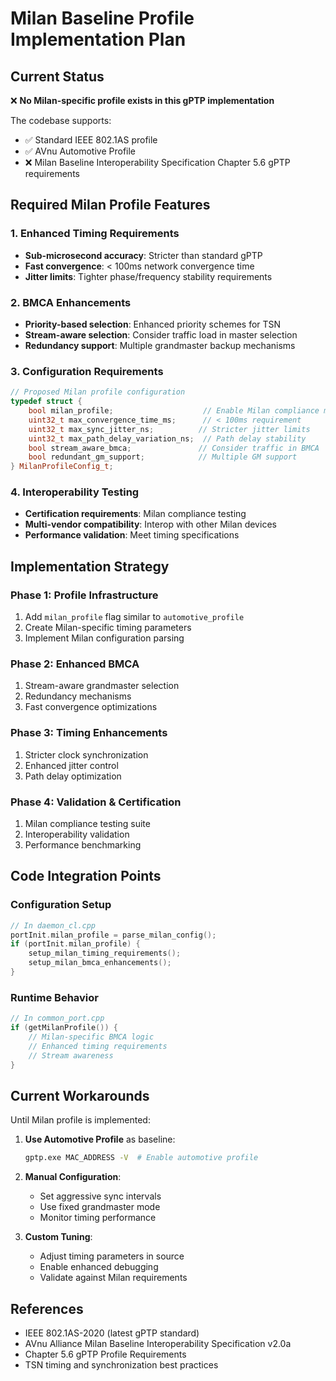 # Milan Baseline Profile Implementation Plan

## Current Status
❌ **No Milan-specific profile exists in this gPTP implementation**

The codebase supports:
- ✅ Standard IEEE 802.1AS profile
- ✅ AVnu Automotive Profile  
- ❌ Milan Baseline Interoperability Specification Chapter 5.6 gPTP requirements

## Required Milan Profile Features

### 1. Enhanced Timing Requirements
- **Sub-microsecond accuracy**: Stricter than standard gPTP
- **Fast convergence**: < 100ms network convergence time
- **Jitter limits**: Tighter phase/frequency stability requirements

### 2. BMCA Enhancements
- **Priority-based selection**: Enhanced priority schemes for TSN
- **Stream-aware selection**: Consider traffic load in master selection
- **Redundancy support**: Multiple grandmaster backup mechanisms

### 3. Configuration Requirements
```cpp
// Proposed Milan profile configuration
typedef struct {
    bool milan_profile;                    // Enable Milan compliance mode
    uint32_t max_convergence_time_ms;      // < 100ms requirement
    uint32_t max_sync_jitter_ns;          // Stricter jitter limits
    uint32_t max_path_delay_variation_ns;  // Path delay stability
    bool stream_aware_bmca;               // Consider traffic in BMCA
    bool redundant_gm_support;            // Multiple GM support
} MilanProfileConfig_t;
```

### 4. Interoperability Testing
- **Certification requirements**: Milan compliance testing
- **Multi-vendor compatibility**: Interop with other Milan devices
- **Performance validation**: Meet timing specifications

## Implementation Strategy

### Phase 1: Profile Infrastructure
1. Add `milan_profile` flag similar to `automotive_profile`
2. Create Milan-specific timing parameters
3. Implement Milan configuration parsing

### Phase 2: Enhanced BMCA
1. Stream-aware grandmaster selection
2. Redundancy mechanisms
3. Fast convergence optimizations

### Phase 3: Timing Enhancements
1. Stricter clock synchronization
2. Enhanced jitter control
3. Path delay optimization

### Phase 4: Validation & Certification
1. Milan compliance testing suite
2. Interoperability validation
3. Performance benchmarking

## Code Integration Points

### Configuration Setup
```cpp
// In daemon_cl.cpp
portInit.milan_profile = parse_milan_config();
if (portInit.milan_profile) {
    setup_milan_timing_requirements();
    setup_milan_bmca_enhancements();
}
```

### Runtime Behavior
```cpp
// In common_port.cpp
if (getMilanProfile()) {
    // Milan-specific BMCA logic
    // Enhanced timing requirements
    // Stream awareness
}
```

## Current Workarounds

Until Milan profile is implemented:

1. **Use Automotive Profile** as baseline:
   ```bash
   gptp.exe MAC_ADDRESS -V  # Enable automotive profile
   ```

2. **Manual Configuration**:
   - Set aggressive sync intervals
   - Use fixed grandmaster mode
   - Monitor timing performance

3. **Custom Tuning**:
   - Adjust timing parameters in source
   - Enable enhanced debugging
   - Validate against Milan requirements

## References

- IEEE 802.1AS-2020 (latest gPTP standard)
- AVnu Alliance Milan Baseline Interoperability Specification v2.0a
- Chapter 5.6 gPTP Profile Requirements
- TSN timing and synchronization best practices
